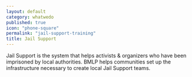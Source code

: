 ```yaml
---
layout: default
category: whatwedo
published: true
icon: "phone-square"
permalink: "jail-support-training"
title: Jail Support
---
```





Jail Support is the system that helps activists & organizers who have been imprisoned by local authorities. BMLP helps communities set up the infrastructure necessary to create local Jail Support teams.
